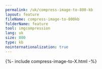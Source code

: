 ```yaml
---
permalink: /uk/compress-image-to-800-kb
layout: feature
fileName: compress-image-to-800kb
folderName: feature
tool: imgcompression
lang: uk
size: 800
type: kb
nointernationalization: true
---
```

{%- include compress-image-to-X.html -%}       
